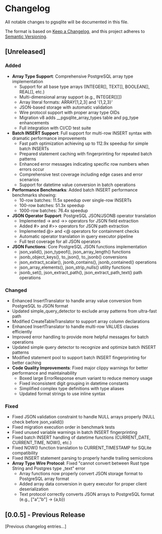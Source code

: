 # Changelog

All notable changes to pgsqlite will be documented in this file.

The format is based on [Keep a Changelog](https://keepachangelog.com/en/1.0.0/),
and this project adheres to [Semantic Versioning](https://semver.org/spec/v2.0.0.html).

## [Unreleased]

### Added
- **Array Type Support**: Comprehensive PostgreSQL array type implementation
  - Support for all base type arrays (INTEGER[], TEXT[], BOOLEAN[], REAL[], etc.)
  - Multi-dimensional array support (e.g., INTEGER[][])
  - Array literal formats: ARRAY[1,2,3] and '{1,2,3}'
  - JSON-based storage with automatic validation
  - Wire protocol support with proper array type OIDs
  - Migration v8 adds __pgsqlite_array_types table and pg_type enhancements
  - Full integration with CI/CD test suite
- **Batch INSERT Support**: Full support for multi-row INSERT syntax with dramatic performance improvements
  - Fast path optimization achieving up to 112.9x speedup for simple batch INSERTs
  - Prepared statement caching with fingerprinting for repeated batch patterns
  - Enhanced error messages indicating specific row numbers when errors occur
  - Comprehensive test coverage including edge cases and error scenarios
  - Support for datetime value conversion in batch operations
- **Performance Benchmarks**: Added batch INSERT performance benchmarks showing:
  - 10-row batches: 11.5x speedup over single-row INSERTs
  - 100-row batches: 51.3x speedup
  - 1000-row batches: 76.4x speedup
- **JSON Operator Support**: PostgreSQL JSON/JSONB operator translation
  - Implemented -> and ->> operators for JSON field extraction
  - Added #> and #>> operators for JSON path extraction
  - Implemented @> and <@ operators for containment checks
  - Automatic operator translation in query executor pipeline
  - Full test coverage for all JSON operators
- **JSON Functions**: Core PostgreSQL JSON functions implementation
  - json_valid(), json_typeof(), json_array_length() functions
  - jsonb_object_keys(), to_json(), to_jsonb() conversions
  - json_extract_scalar(), jsonb_contains(), jsonb_contained() operations
  - json_array_elements(), json_strip_nulls() utility functions
  - jsonb_set(), json_extract_path(), json_extract_path_text() path operations

### Changed
- Enhanced InsertTranslator to handle array value conversion from PostgreSQL to JSON format
- Updated simple_query_detector to exclude array patterns from ultra-fast path
- Modified CreateTableTranslator to support array column declarations
- Enhanced InsertTranslator to handle multi-row VALUES clauses efficiently
- Improved error handling to provide more helpful messages for batch operations
- Updated simple query detector to recognize and optimize batch INSERT patterns
- Modified statement pool to support batch INSERT fingerprinting for better caching
- **Code Quality Improvements**: Fixed major clippy warnings for better performance and maintainability
  - Boxed large ErrorResponse enum variant to reduce memory usage
  - Fixed inconsistent digit grouping in datetime constants
  - Simplified complex type definitions with type aliases
  - Updated format strings to use inline syntax

### Fixed
- Fixed JSON validation constraint to handle NULL arrays properly (NULL check before json_valid())
- Fixed migration execution order in benchmark tests
- Fixed unused variable warnings in batch INSERT fingerprinting
- Fixed batch INSERT handling of datetime functions (CURRENT_DATE, CURRENT_TIME, NOW(), etc.)
- Fixed NOW() function translation to CURRENT_TIMESTAMP for SQLite compatibility
- Fixed INSERT statement parsing to properly handle trailing semicolons
- **Array Type Wire Protocol**: Fixed \"cannot convert between Rust type String and Postgres type _text\" error
  - Array functions now properly convert JSON storage format to PostgreSQL array format
  - Added array data conversion in query executor for proper client deserialization
  - Text protocol correctly converts JSON arrays to PostgreSQL format (e.g., [\"a\",\"b\"] → {a,b})

## [0.0.5] - Previous Release

[Previous changelog entries...]